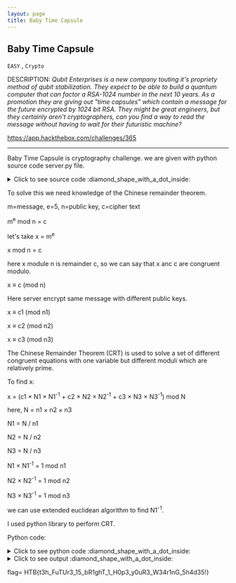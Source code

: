 ```yaml
---
layout: page
title: Baby Time Capsule
---
```


## Baby Time Capsule

`EASY` , `Crypto`

DESCRIPTION: _Qubit Enterprises is a new company touting it's propriety method of qubit stabilization._
_They expect to be able to build a quantum computer that can factor a RSA-1024 number in the next 10 years._
_As a promotion they are giving out "time capsules" which contain a message for the future encrypted by 1024 bit RSA._ 
_They might be great engineers, but they certainly aren't cryptographers, can you find a way to read the_ 
_message without having to wait for their futuristic machine?_

https://app.hackthebox.com/challenges/365

--------

Baby Time Capsule is cryptography challenge. we are given with python source code server.py file.

<details><summary markdown="span">Click to see source code :diamond_shape_with_a_dot_inside: </summary>
  

```python
from Crypto.Util.number import bytes_to_long, getPrime
import socketserver
import json

FLAG = b'HTB{--REDACTED--}'


class TimeCapsule():

    def __init__(self, msg):
        self.msg = msg
        self.bit_size = 1024
        self.e = 5

    def _get_new_pubkey(self):
        while True:
            p = getPrime(self.bit_size // 2)
            q = getPrime(self.bit_size // 2)
            n = p * q
            phi = (p - 1) * (q - 1)
            try:
                pow(self.e, -1, phi)
                break
            except ValueError:
                pass

        return n, self.e

    def get_new_time_capsule(self):
        n, e = self._get_new_pubkey()
        m = bytes_to_long(self.msg)
        m = pow(m, e, n)

        return {"time_capsule": f"{m:X}", "pubkey": [f"{n:X}", f"{e:X}"]}


def challenge(req):
    time_capsule = TimeCapsule(FLAG)
    while True:
        try:
            req.sendall(
                b'Welcome to Qubit Enterprises. Would you like your own time capsule? (Y/n) '
            )
            msg = req.recv(4096).decode().strip().upper()
            if msg == 'Y' or msg == 'YES':
                capsule = time_capsule.get_new_time_capsule()
                req.sendall(json.dumps(capsule).encode() + b'\n')
            elif msg == 'N' or msg == "NO":
                req.sendall(b'Thank you, take care\n')
                break
            else:
                req.sendall(b'I\'m sorry I don\'t understand\n')
        except:
            # Socket closed, bail
            return


class MyTCPRequestHandler(socketserver.BaseRequestHandler):

    def handle(self):
        req = self.request
        challenge(req)


class ThreadingTCPServer(socketserver.ThreadingMixIn, socketserver.TCPServer):
    pass


def main():
    socketserver.TCPServer.allow_reuse_address = True
    server = ThreadingTCPServer(("0.0.0.0", 1337), MyTCPRequestHandler)
    server.serve_forever()


if __name__ == '__main__':
    main()

```

</details>
  

To solve this we need knowledge of the Chinese remainder theorem.

m=message, e=5, n=public key, c=cipher text

m<sup>e</sup> mod n = c

let's take x = m<sup>e</sup>

x mod n = c

here x module n is remainder c, so we can say that x anc c are congruent modulo.

x ≡ c (mod n)

Here server encrypt same message with different public keys.

x ≡ c1 (mod n1)

x ≡ c2 (mod n2)

x ≡ c3 (mod n3)

The Chinese Remainder Theorem (CRT) is used to solve a set of different 
congruent equations with one variable but different moduli which are relatively
prime.

To find x:

x = (c1 <span>&#215;</span> N1 <span>&#215;</span> N1<sup>-1</sup> + c2 <span>&#215;</span> N2 <span>&#215;</span> N2<sup>-1</sup> + 
c3 <span>&#215;</span> N3 <span>&#215;</span> N3<sup>-1</sup>) mod N

here, N = n1 <span>&#215;</span> n2 <span>&#215;</span> n3

N1 = N / n1

N2 = N / n2

N3 = N / n3

N1 <span>&#215;</span> N1<sup>-1</sup> = 1 mod n1

N2 <span>&#215;</span> N2<sup>-1</sup> = 1 mod n2

N3 <span>&#215;</span> N3<sup>-1</sup> = 1 mod n3

we can use extended euclidean algorithm to find N1<sup>-1</sup>.


I used python library to perform CRT.


Python code:

<details><summary markdown="span">Click to see python code :diamond_shape_with_a_dot_inside: </summary>
  

```python
import json
from Crypto.Util.number import long_to_bytes
from pwn import *
from sympy.ntheory.modular import crt
from sympy.simplify.simplify import nthroot

conn = remote('209.97.185.157', 32141)
rem = list()
num = list()
for i in range(3):
    conn.sendline(b'Y')
    a = conn.recvline()
    r = json.loads(a[74:-1].decode())
    m = r['time_capsule']
    n = r['pubkey'][0]
    e = 5
    m = int(m, 16)
    n = int(n, 16)
    rem.append(m)
    num.append(n)

x = crt(num, rem, check=True)
# print(f'x = {x[0]}')
flag = nthroot(x[0], 5)
print(flag)
print(long_to_bytes(flag))

conn.sendline(b'N')
conn.recvline()
conn.close()
```
  
</details>
  
<details><summary markdown="span">Click to see output :diamond_shape_with_a_dot_inside: </summary>
  

```shell
[x] Opening connection to 209.97.185.157 on port 32141
[x] Opening connection to 209.97.185.157 on port 32141: Trying 209.97.185.157
[+] Opening connection to 209.97.185.157 on port 32141: Done
3133512701921564926666059129802238375015291423590355094862405004229914481893581069974415008616334994674940586670768933862016098685
b'HTB{t3h_FuTUr3_15_bR1ghT_1_H0p3_y0uR3_W34r1nG_5h4d35!}'
[*] Closed connection to 209.97.185.157 port 32141

Process finished with exit code 0

```
  
</details>
  
flag= HTB{t3h_FuTUr3_15_bR1ghT_1_H0p3_y0uR3_W34r1nG_5h4d35!}
